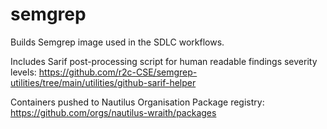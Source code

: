 # semgrep

Builds Semgrep image used in the SDLC workflows.  

Includes Sarif post-processing script for human readable findings severity levels: https://github.com/r2c-CSE/semgrep-utilities/tree/main/utilities/github-sarif-helper


Containers pushed to Nautilus Organisation Package registry: https://github.com/orgs/nautilus-wraith/packages

